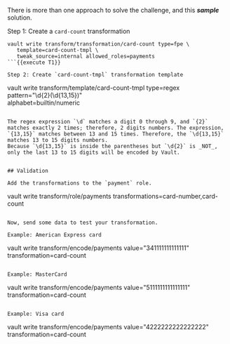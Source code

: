There is more than one approach to solve the challenge, and this ***sample*** solution.

Step 1: Create a `card-count` transformation

```
vault write transform/transformation/card-count type=fpe \
   template=card-count-tmpl \
   tweak_source=internal allowed_roles=payments
```{{execute T1}}

Step 2: Create `card-count-tmpl` transformation template

```
vault write transform/template/card-count-tmpl type=regex \
   pattern="\d{2}(\d{13,15})" \
   alphabet=builtin/numeric
```{{execute T1}}

The regex expression `\d` matches a digit 0 through 9, and `{2}` matches exactly 2 times; therefore, 2 digits numbers. The expression, `{13,15}` matches between 13 and 15 times. Therefore, the `\d{13,15}` matches 13 to 15 digits numbers.
Because `\d{13,15}` is inside the parentheses but `\d{2}` is _NOT_, only the last 13 to 15 digits will be encoded by Vault.


## Validation

Add the transformations to the `payment` role.

```
vault write transform/role/payments transformations=card-number,card-count
```{{execute T1}}

Now, send some data to test your transformation.

Example: American Express card

```
vault write transform/encode/payments value="341111111111111" \
   transformation=card-count
```{{execute T1}}

Example: MasterCard

```
vault write transform/encode/payments value="5111111111111111" \
   transformation=card-count
```{{execute T1}}

Example: Visa card

```
vault write transform/encode/payments value="4222222222222222" \
   transformation=card-count
```{{execute T1}}
